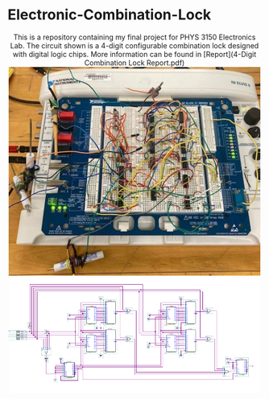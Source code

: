 # Electronic-Combination-Lock
<p align = "center">
 This is a repository containing my final project for PHYS 3150 Electronics Lab. The circuit shown is a 4-digit configurable combination lock designed with digital logic chips. More information can be found in [Report](4-Digit Combination Lock Report.pdf)
 
 
<br />
<img width = "500" src = "CircuitLock.jpg"> <br />
 <img width = "500" src = "LOCK_1.PNG"> <br />
</p>
 

